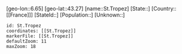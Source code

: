 ﻿---
location: [43.27,6.65]
mapzoom: [7,12] 
mapmarker: city 
type: City
tags:
- geo/City


SpocWebEntityId: 34492
isDeleted: false
confidential: public

---
[geo-lon::6.65]
[geo-lat::43.27]
[name::St.Tropez]
[State::]
[Country::[[France]]]
[StateId::]
[Population::]
[Unknown::]


```leaflet
id: St.Tropez
coordinates: [[St.Tropez]]
markerFile: [[St.Tropez]]
defaultZoom: 11 
maxZoom: 18
```
